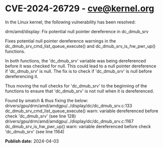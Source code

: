 # CVE-2024-26729 - cve@kernel.org

In the Linux kernel, the following vulnerability has been resolved:

drm/amd/display: Fix potential null pointer dereference in dc_dmub_srv

Fixes potential null pointer dereference warnings in the
dc_dmub_srv_cmd_list_queue_execute() and dc_dmub_srv_is_hw_pwr_up()
functions.

In both functions, the 'dc_dmub_srv' variable was being dereferenced
before it was checked for null. This could lead to a null pointer
dereference if 'dc_dmub_srv' is null. The fix is to check if
'dc_dmub_srv' is null before dereferencing it.

Thus moving the null checks for 'dc_dmub_srv' to the beginning of the
functions to ensure that 'dc_dmub_srv' is not null when it is
dereferenced.

Found by smatch & thus fixing the below:
drivers/gpu/drm/amd/amdgpu/../display/dc/dc_dmub_srv.c:133 dc_dmub_srv_cmd_list_queue_execute() warn: variable dereferenced before check 'dc_dmub_srv' (see line 128)
drivers/gpu/drm/amd/amdgpu/../display/dc/dc_dmub_srv.c:1167 dc_dmub_srv_is_hw_pwr_up() warn: variable dereferenced before check 'dc_dmub_srv' (see line 1164)

**Publish date:** 2024-04-03

